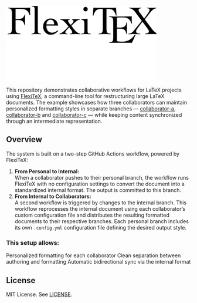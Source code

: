 <picture>
  <img src="https://raw.githubusercontent.com/wtb04/FlexiTeX/main/misc/FlexiTeX-light.png#gh-light-mode-only" alt="FlexiTeX Logo" height="100">
  <img src="https://raw.githubusercontent.com/wtb04/FlexiTeX/main/misc/FlexiTeX-dark.png#gh-dark-mode-only" alt="FlexiTeX Logo" height="100">
</picture>

This repository demonstrates collaborative workflows for LaTeX projects using [FlexiTeX](https://github.com/wtb04/FlexiTeX), a command-line tool for restructuring large LaTeX documents.
The example showcases how three collaborators can maintain personalized formatting styles in separate branches — [collaborator-a](https://github.com/wtb04/FlexiTeX-Example/tree/collaborator-a), [collaborator-b](https://github.com/wtb04/FlexiTeX-Example/tree/collaborator-b) and [collaborator-c](https://github.com/wtb04/FlexiTeX-Example/tree/collaborator-c) — while keeping content synchronized through an intermediate representation.

## Overview
The system is built on a two-step GitHub Actions workflow, powered by FlexiTeX:

1. **From Personal to Internal:**  
When a collaborator pushes to their personal branch, the workflow runs FlexiTeX with no configuration settings to convert the document into a standardized internal format. The output is committed to this branch.
2. **From Internal to Collaborators:**  
A second workflow is triggered by changes to the internal branch. This workflow reprocesses the internal document using each collaborator’s custom configuration file and distributes the resulting formatted documents to their respective branches.
Each personal branch includes its own `.config.yml` configuration file defining the desired output style.

### This setup allows:

Personalized formatting for each collaborator
Clean separation between authoring and formatting
Automatic bidirectional sync via the internal format

## License

MIT License. See [LICENSE](LICENSE).
